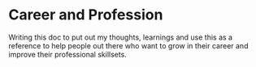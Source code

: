 # Career and Profession

Writing this doc to put out my thoughts, learnings and use this as a reference to help people out there who want to grow in their career and improve their professional skillsets.
